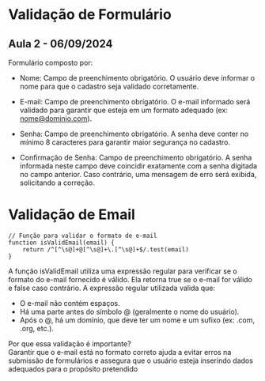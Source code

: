 # Validação de Formulário
## Aula 2 - 06/09/2024

Formulário composto por:

* Nome: Campo de preenchimento obrigatório. O usuário deve informar o nome para que o cadastro seja validado corretamente.

* E-mail: Campo de preenchimento obrigatório. O e-mail informado será validado para garantir que esteja em um formato adequado (ex: nome@dominio.com).

* Senha: Campo de preenchimento obrigatório. A senha deve conter no mínimo 8 caracteres para garantir maior segurança no cadastro.

* Confirmação de Senha: Campo de preenchimento obrigatório. A senha informada neste campo deve coincidir exatamente com a senha digitada no campo anterior. Caso contrário, uma mensagem de erro será exibida, solicitando a correção.

# Validação de Email
```
// Função para validar o formato de e-mail
function isValidEmail(email) {
    return /^[^\s@]+@[^\s@]+\.[^\s@]+$/.test(email)
}
```
A função isValidEmail utiliza uma expressão regular para verificar se o formato do e-mail fornecido é válido. Ela retorna true se o e-mail for válido e false caso contrário. A expressão regular utilizada valida que:

* O e-mail não contém espaços.
* Há uma parte antes do símbolo @ (geralmente o nome do usuário).
* Após o @, há um domínio, que deve ter um nome e um sufixo (ex: .com, .org, etc.).

Por que essa validação é importante? <br>
Garantir que o e-mail está no formato correto ajuda a evitar erros na submissão de formulários e assegura que o usuário esteja inserindo dados adequados para o propósito pretendido